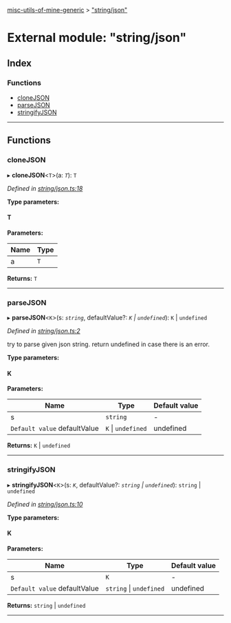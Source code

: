 [misc-utils-of-mine-generic](../README.md) > ["string/json"](../modules/_string_json_.md)

# External module: "string/json"

## Index

### Functions

* [cloneJSON](_string_json_.md#clonejson)
* [parseJSON](_string_json_.md#parsejson)
* [stringifyJSON](_string_json_.md#stringifyjson)

---

## Functions

<a id="clonejson"></a>

###  cloneJSON

▸ **cloneJSON**<`T`>(a: *`T`*): `T`

*Defined in [string/json.ts:18](https://github.com/cancerberoSgx/misc-utils-of-mine/blob/06942b5/misc-utils-of-mine-generic/src/string/json.ts#L18)*

**Type parameters:**

#### T 
**Parameters:**

| Name | Type |
| ------ | ------ |
| a | `T` |

**Returns:** `T`

___
<a id="parsejson"></a>

###  parseJSON

▸ **parseJSON**<`K`>(s: *`string`*, defaultValue?: *`K` \| `undefined`*): `K` \| `undefined`

*Defined in [string/json.ts:2](https://github.com/cancerberoSgx/misc-utils-of-mine/blob/06942b5/misc-utils-of-mine-generic/src/string/json.ts#L2)*

try to parse given json string. return undefined in case there is an error.

**Type parameters:**

#### K 
**Parameters:**

| Name | Type | Default value |
| ------ | ------ | ------ |
| s | `string` | - |
| `Default value` defaultValue | `K` \| `undefined` |  undefined |

**Returns:** `K` \| `undefined`

___
<a id="stringifyjson"></a>

###  stringifyJSON

▸ **stringifyJSON**<`K`>(s: *`K`*, defaultValue?: *`string` \| `undefined`*): `string` \| `undefined`

*Defined in [string/json.ts:10](https://github.com/cancerberoSgx/misc-utils-of-mine/blob/06942b5/misc-utils-of-mine-generic/src/string/json.ts#L10)*

**Type parameters:**

#### K 
**Parameters:**

| Name | Type | Default value |
| ------ | ------ | ------ |
| s | `K` | - |
| `Default value` defaultValue | `string` \| `undefined` |  undefined |

**Returns:** `string` \| `undefined`

___

